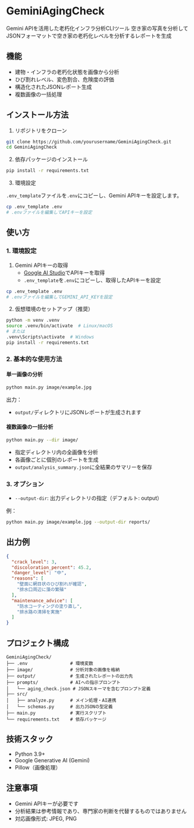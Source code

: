 # GeminiAgingCheck

Gemini APIを活用した老朽化インフラ分析CLIツール
空き家の写真を分析してJSONフォーマットで空き家の老朽化レベルを分析するレポートを生成

## 機能

- 建物・インフラの老朽化状態を画像から分析
- ひび割れレベル、変色割合、危険度の評価
- 構造化されたJSONレポート生成
- 複数画像の一括処理

## インストール方法

1. リポジトリをクローン

```bash
git clone https://github.com/yourusername/GeminiAgingCheck.git
cd GeminiAgingCheck
```

2. 依存パッケージのインストール

```bash
pip install -r requirements.txt
```

3. 環境設定

`.env_template`ファイルを`.env`にコピーし、Gemini APIキーを設定します。

```bash
cp .env_template .env
# .envファイルを編集してAPIキーを設定
```

## 使い方

### 1. 環境設定

1. Gemini APIキーの取得
   - [Google AI Studio](https://makersuite.google.com/app/apikey)でAPIキーを取得
   - `.env_template`を`.env`にコピーし、取得したAPIキーを設定

```bash
cp .env_template .env
# .envファイルを編集してGEMINI_API_KEYを設定
```

2. 仮想環境のセットアップ（推奨）

```bash
python -m venv .venv
source .venv/bin/activate  # Linux/macOS
# または
.venv\Scripts\activate  # Windows
pip install -r requirements.txt
```

### 2. 基本的な使用方法

#### 単一画像の分析

```bash
python main.py image/example.jpg
```

出力：
- `output/`ディレクトリにJSONレポートが生成されます

#### 複数画像の一括分析

```bash
python main.py --dir image/
```

- 指定ディレクトリ内の全画像を分析
- 各画像ごとに個別のレポートを生成
- `output/analysis_summary.json`に全結果のサマリーを保存

### 3. オプション

- `--output-dir`: 出力ディレクトリの指定（デフォルト: output）

例：
```bash
python main.py image/example.jpg --output-dir reports/
```

## 出力例

```json
{
  "crack_level": 3,
  "discoloration_percent": 45.2,
  "danger_level": "中",
  "reasons": [
    "壁面に網目状のひび割れが確認",
    "排水口周辺に藻の繁殖"
  ],
  "maintenance_advice": [
    "防水コーティングの塗り直し",
    "排水路の清掃を実施"
  ]
}
```

## プロジェクト構成

```
GeminiAgingCheck/
├── .env                # 環境変数
├── image/              # 分析対象の画像を格納
├── output/             # 生成されたレポートの出力先
├── prompts/            # AIへの指示プロンプト
│   └── aging_check.json # JSONスキーマを含むプロンプト定義
├── src/
│   ├── analyze.py      # メイン処理・AI連携
│   └── schemas.py      # 出力JSONの型定義
├── main.py             # 実行スクリプト
└── requirements.txt    # 依存パッケージ
```

## 技術スタック

- Python 3.9+
- Google Generative AI (Gemini)
- Pillow（画像処理）

## 注意事項

- Gemini APIキーが必要です
- 分析結果は参考情報であり、専門家の判断を代替するものではありません
- 対応画像形式: JPEG, PNG

